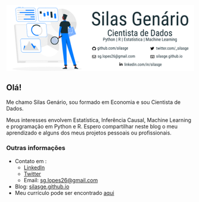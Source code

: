![capa](images/capa.png)  

## Olá!

Me chamo Silas Genário, sou formado em Economia e sou Cientista de Dados.

Meus interesses envolvem Estatística, Inferência Causal, Machine Learning e programação em Python e R. Espero compartilhar neste blog o meu aprendizado e alguns dos meus projetos pessoais ou profissionais.

### Outras informações

- Contato em :
    - [LinkedIn](https://www.linkedin.com/in/silasge/)
    - [Twitter](https://twitter.com/_silasge)
    - Email: sg.lopes26@gmail.com
- Blog: [silasge.github.io](silasge.github.io)
- Meu currículo pode ser encontrado [aqui](curriculo.pdf)
